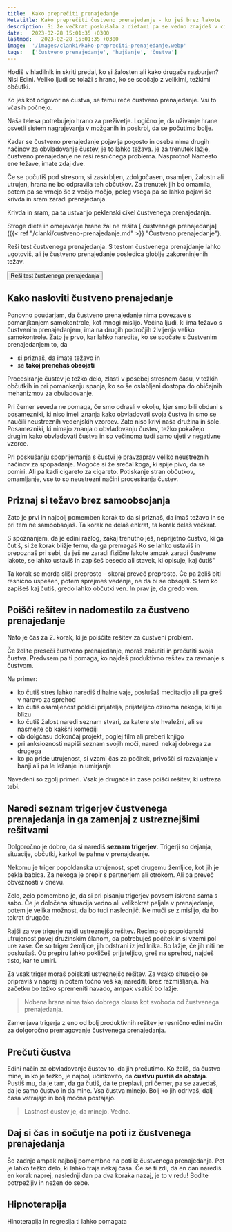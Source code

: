 ```yaml
---
title:  Kako preprečiti prenajedanje
Metatitle: Kako preprečiti čustveno prenajedanje - ko ješ brez lakote
description: Si že večkrat poskušala z dietami pa se vedno znajdeš v ciklu prenajedanja? Preberi si kako se lahko osvobodiš čustvenega prenajedanja
date:   2023-02-28 15:01:35 +0300
lastmod:   2023-02-28 15:01:35 +0300
image:  '/images/clanki/kako-prepreciti-prenajedanje.webp'
tags:   ['čustveno prenajedanje', 'hujšanje', 'čustva']
---
```


Hodiš v hladilnik in skriti predal, ko si žalosten ali kako drugače razburjen? Nisi Edini. Veliko ljudi se tolaži s hrano, ko se soočajo z velikimi, težkimi občutki.

Ko ješ kot odgovor na čustva, se temu reče čustveno prenajedanje. Vsi to včasih počnejo.

Naša telesa potrebujejo hrano za preživetje. Logično je, da uživanje hrane osvetli sistem nagrajevanja v možganih in poskrbi, da se počutimo bolje.

Kadar se čustveno prenajedanje pojavlja pogosto in oseba nima drugih načinov za obvladovanje čustev, je to lahko težava.
je za trenutek lažje, čustveno prenajedanje ne reši resničnega problema. Nasprotno! Namesto ene težave, imate zdaj dve.

Če se počutiš pod stresom, si zaskrbljen, zdolgočasen, osamljen, žalostn ali utrujen, hrana ne bo odpravila teh občutkov. Za trenutek jih bo omamila, potem pa se vrnejo še z večjo močjo, poleg vsega pa se lahko pojavi še krivda in sram zaradi prenajedanja.

Krivda in sram, pa ta ustvarijo peklenski cikel čustvenega prenajedanja.

Stroge diete in omejevanje hrane žal ne rešita [ čustvenega prenajedanja]({{< ref "/clanki/custveno-prenajedanje.md" >}} "Čustveno prenajedanje").

<div class="article_button">
<p>Reši test čustvenega prenajedanja. S testom čustvenega prenajdanje lahko ugotoviš, ali je čustveno prenajedanje posledica globlje zakoreninjenih težav.</p>
    <form class="form" action="https://preview.mailerlite.io/preview/14994/forms/81273345070335372" method="GET" target="_blank">
        <button class="button button--middle" type="submit">Reši test čustvenega prenajedanja<i class="ion ion-ios-paper-plane"></i></button>
    </form>
</div>

## Kako nasloviti čustveno prenajedanje

Ponovno poudarjam, da čustveno prenajedanje nima povezave s pomanjkanjem samokontrole, kot mnogi mislijo. Večina ljudi, ki ima težavo s čustvenim prenajedanjem, ima na drugih področjih življenja veliko samokontrole. Zato je prvo, kar lahko naredite, ko se soočate s čustvenim prenajedanjem to, da
- si priznaš, da imate težavo in 
- se **takoj prenehaš obsojati**  



Procesiranje čustev je težko delo, zlasti v posebej stresnem času, v težkih občutkih in pri pomankanju spanja, ko so še oslabljeni dostopa do običajnih mehanizmov za obvladovanje. 

Pri čemer seveda ne pomaga, če smo odrasli v okolju, kjer smo bili obdani s posamezniki, ki niso imeli znanja kako obvladovati svoja čustva in smo se naučili neustreznih vedenjskih vzorcev. Zato niso krivi naša družina in šole. Posamezniki, ki nimajo znanja o obvladovanju čustev, težko pokažejo drugim kako obvladovati čustva in so večinoma tudi samo ujeti v negativne vzorce.

Pri poskušanju spoprijemanja s čustvi je pravzaprav veliko neustreznih načinov za spopadanje. Mogoče si že srečal koga, ki spije pivo, da se pomiri. Ali pa kadi cigareto za cigareto. Potiskanje stran občutkov, omamljanje, vse to so neustrezni načini procesiranja čustev.

## Priznaj si težavo brez samoobsojanja

Zato je prvi in najbolj pomemben korak to da si priznaš, da imaš težavo in se pri tem ne samoobsojaš. Ta korak ne delaš enkrat, ta korak delaš večkrat.

S spoznanjem, da je edini razlog, zakaj trenutno ješ, neprijetno čustvo, ki ga čutiš, si že korak bližje temu, da ga premagaš
Ko se lahko ustaviš in prepoznaš pri sebi, da ješ ne zaradi fizične lakote ampak zaradi čustvene lakote, se lahko ustaviš in
zapišeš besedo ali stavek, ki opisuje, kaj čutiš"

Ta korak se morda sliši preprosto – skoraj preveč preprosto. Če pa želiš biti resnično uspešen, potem sprejmeš vedenje, ne da bi se obsojali. S tem ko zapišeš kaj čutiš, gredo lahko občutki ven. In prav je, da gredo ven.


## Poišči rešitev in nadomestilo za čustveno prenajedanje

Nato je čas za 2. korak, ki je poiščite rešitev za čustveni problem. 

Če želite preseči čustveno prenajedanje, moraš začutiti in prečutiti svoja čustva. Predvsem pa ti pomaga, ko najdeš produktivno rešitev za ravnanje s čustvom.

Na primer: 

- ko čutiš stres lahko narediš dihalne vaje, poslušaš meditacijo ali pa greš v naravo za sprehod
- ko čutiš osamljenost pokliči prijatelja, prijateljico oziroma nekoga, ki ti je blizu
- ko čutiš žalost naredi seznam stvari, za katere ste hvaležni, ali se nasmejte ob kakšni komediji
- ob dolgčasu dokončaj projekt, poglej film ali preberi knjigo
- pri anksioznosti napiši seznam svojih moči, naredi nekaj dobrega za drugega
- ko pa pride utrujenost, si vzami čas za počitek, privošči si razvajanje v banji ali pa le ležanje in umirjanje

Navedeni so zgolj primeri. Vsak je drugače in zase poišči rešitev, ki ustreza tebi.

## Naredi seznam trigerjev čustvenega prenajedanja in ga zamenjaj z ustreznejšimi rešitvami

Dolgoročno je dobro, da si narediš **seznam trigerjev**. Trigerji so dejanja, situacije, občutki, karkoli te pahne v prenajdeanje.

Nekomu je triger popoldanska utrujenost, spet drugemu žemljice, kot jih je pekla babica. Za nekoga je prepir s partnerjem ali otrokom. Ali pa preveč obveznosti v dnevu.

Zelo, zelo pomembno je, da si pri pisanju trigerjev povsem iskrena sama s sabo. Če je določena situacija vedno ali velikokrat peljala v prenajedanje, potem je velika možnost, da bo tudi naslednjič. Ne muči se z mislijo, da bo tokrat drugače.

Rajši za vse trigerje najdi ustreznejšo rešitev. Recimo ob popoldanski utrujenost povej družinskim članom, da potrebuješ počitek in si vzemi pol ure zase. Če so triger žemljice, jih odstrani iz jedilnika. Bo lažje, če jih niti ne poskušaš. Ob prepiru lahko pokličeš prijateljico, greš na sprehod, najdeš tisto, kar te umiri. 

Za vsak triger moraš poiskati ustreznejšo rešitev. Za vsako situacijo se pripraviš v naprej in potem točno veš kaj narediti, brez razmišljanja. Na začetku bo težko spremeniti navado, ampak vsakič bo lažje.

>  Nobena hrana nima tako dobrega okusa kot svoboda od čustvenega prenajedanja.


Zamenjava trigerja z eno od bolj produktivnih rešitev je resnično edini način za dolgoročno premagovanje čustvenega prenajedanja. 

## Prečuti čustva

Edini način za obvladovanje čustev to, da jih prečutimo. Ko želiš, da čustvo mine, in ko je težko, je najbolj učinkovito, da **čustvu pustiš da obstaja**. Pustiš mu, da je tam, da ga čutiš, da te preplavi, pri čemer, pa se zavedaš, da je samo čustvo in da mine. Vsa čustva minejo. Bolj ko jih odrivaš, dalj časa vstrajajo in bolj močna postajajo.

>  Lastnost čustev je, da minejo. Vedno.

## Daj si čas in sočutje na poti iz čustvenega prenajedanja

Še zadnje ampak najbolj pomembno na poti iz čustvenega prenajedanja. Pot je lahko težko delo, ki lahko traja nekaj časa. Če se ti zdi, da en dan narediš en korak naprej, naslednji dan pa dva koraka nazaj, je to v redu! Bodite potrpežljiv in nežen do sebe. 

## Hipnoterapija

Hinoterapija in regresija ti lahko pomagata 